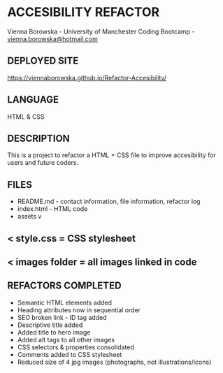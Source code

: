 # ACCESIBILITY REFACTOR
Vienna Borowska - University of Manchester Coding Bootcamp - vienna.borowska@hotmail.com

## DEPLOYED SITE
https://viennaborowska.github.io/Refactor-Accesibility/

## LANGUAGE
HTML & CSS

## DESCRIPTION
This is a project to refactor a HTML + CSS file to improve accesibility for users and future coders. 


## FILES
* README.md - contact information, file information, refactor log
* index.html - HTML code
* assets v
## < style.css = CSS stylesheet
## < images folder = all images linked in code 


## REFACTORS COMPLETED
* Semantic HTML elements added
* Heading attributes now in sequential order
* SEO broken link - ID tag added
* Descriptive title added
* Added title to hero image
* Added alt tags to all other images
* CSS selectors & properties consolidated
* Comments added to CSS stylesheet
* Reduced size of 4 jpg images (photographs, not illustrations/icons)


